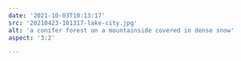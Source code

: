 ```yaml
---
date: '2021-10-03T10:13:17'
src: '20210423-101317-lake-city.jpg'
alt: 'a conifer forest on a mountainside covered in dense snow'
aspect: '3:2'

---
```

